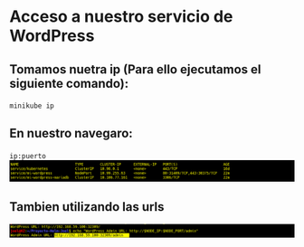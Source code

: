 
# Acceso a nuestro servicio de WordPress
## Tomamos nuetra ip (Para ello ejecutamos el siguiente comando):
`minikube ip` 
## En nuestro navegaro:
`ip:puerto`
![img](https://github.com/abarcajoel/Proyecto-Helm-Joel/blob/main/img/puerto.png)
## Tambien utilizando las urls
![img](https://github.com/abarcajoel/Proyecto-Helm-Joel/blob/main/img/url.png)
